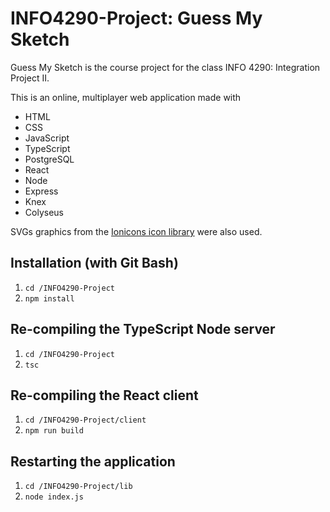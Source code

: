 # INFO4290-Project: Guess My Sketch

<!-- ![Guess My Sketch Splash Preview]() -->

Guess My Sketch is the course project for the class INFO 4290: Integration Project II.

This is an online, multiplayer web application made with

- HTML
- CSS
- JavaScript
- TypeScript
- PostgreSQL
- React
- Node
- Express
- Knex
- Colyseus

SVGs graphics from the [Ionicons icon library](https://ionicons.com/) were also used.

## Installation (with Git Bash)

1. `cd /INFO4290-Project`
2. `npm install`

## Re-compiling the TypeScript Node server

1. `cd /INFO4290-Project`
2. `tsc`

## Re-compiling the React client

1. `cd /INFO4290-Project/client`
2. `npm run build`

## Restarting the application

1. `cd /INFO4290-Project/lib`
2. `node index.js`
